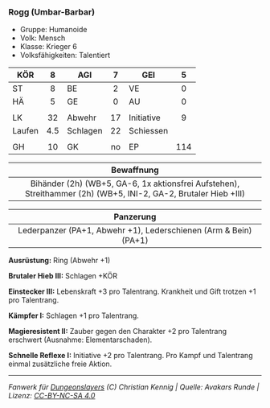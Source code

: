 ### Rogg (Umbar-Barbar)

- Gruppe: Humanoide
- Volk: Mensch
- Klasse: Krieger 6
- Volksfähigkeiten: Talentiert

| KÖR    |  8  | AGI      |  7  | GEI        |  5  |
| ------ | :-: | -------- | :-: | ---------- | :-: |
| ST     |  8  | BE       |  2  | VE         |  0  |
| HÄ     |  5  | GE       |  0  | AU         |  0  |
|        |     |          |     |            |     |
| LK     | 32  | Abwehr   | 17  | Initiative |  9  |
| Laufen | 4.5 | Schlagen | 22  | Schiessen  |     |
|        |     |          |     |            |     |
| GH     | 10  | GK       | no  | EP         | 114 |

|                                                   Bewaffnung                                                    |
| :-------------------------------------------------------------------------------------------------------------: |
| Bihänder (2h) (WB+5, GA-6, 1x aktionsfrei Aufstehen), Streithammer (2h) (WB+5, INI-2, GA-2, Brutaler Hieb +III) |

|                            Panzerung                             |
| :--------------------------------------------------------------: |
| Lederpanzer (PA+1, Abwehr +1), Lederschienen (Arm & Bein) (PA+1) |

**Ausrüstung:** Ring (Abwehr +1)

**Brutaler Hieb III:** Schlagen +KÖR

**Einstecker III:** Lebenskraft +3 pro Talentrang. Krankheit und Gift trotzen +1 pro Talentrang.

**Kämpfer I:** Schlagen +1 pro Talentrang.

**Magieresistent II:** Zauber gegen den Charakter +2 pro Talentrang erschwert (Ausnahme: Elementarschaden).

**Schnelle Reflexe I:** Initiative +2 pro Talentrang. Pro Kampf und Talentrang einmal zusätzliche freie Aktion.

---

_Fanwerk für [Dungeonslayers](https://www.dungeonslayers.net/) (C) Christian Kennig | Quelle: Avakars Runde | Lizenz: [CC-BY-NC-SA 4.0](https://creativecommons.org/licenses/by-nc-sa/4.0/deed.de)_
